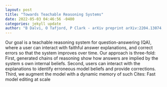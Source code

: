 ```yaml
--- 
layout: post 
title: "Towards Teachable Reasoning Systems" 
date: 2022-05-03 04:46:56 -0400 
categories: jekyll update 
author: "B Dalvi, O Tafjord, P Clark - arXiv preprint arXiv:2204.13074, 2022" 
--- 
```

Our goal is a teachable reasoning system for question-answering (QA), where a user can interact with faithful answer explanations, and correct errors so that the system improves over time. Our approach is three-fold: First, generated chains of reasoning show how answers are implied by the system s own internal beliefs. Second, users can interact with the explanations to identify erroneous model beliefs and provide corrections. Third, we augment the model with a dynamic memory of such Cites: Fast model editing at scale